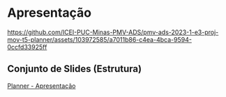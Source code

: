 # Apresentação

https://github.com/ICEI-PUC-Minas-PMV-ADS/pmv-ads-2023-1-e3-proj-mov-t5-planner/assets/103972585/a7011b86-c4ea-4bca-9594-0ccfd33925ff



<!-- ## Identidade Visual (Marca, Design)

O grupo deve ter o cuidado em utilizar figuras, imagens, e cores dentro do contexto da solução proposta, de forma a manter a temática do problema.

> **Links Úteis**:
> - [10 dicas de design para slides](https://rockcontent.com/blog/design-para-slides/)
> - [7 dicas de design para criar apresentações de PowerPoint incríveis e eficientes](https://www.shutterstock.com/pt/blog/7-dicas-de-design-para-criar-apresentacoes-de-powerpoint-incriveis-e-eficientes)
> - [Especialista do TED dá 10 dicas para criar slides eficazes e bonitos](https://soap.com.br/blog/especialista-do-ted-da-10-dicas-para-criar-slides-eficazes-e-bonitos)
 -->
## Conjunto de Slides (Estrutura)

[Planner - Apresentação](https://github.com/ICEI-PUC-Minas-PMV-ADS/pmv-ads-2023-1-e3-proj-mov-t5-planner/files/11647546/Planner.-.Apresentacao.1.pptx)
 
<!-- > **Links Úteis**:
> - [A regra 10-20-30 para apresentações de sucesso](https://revistapegn.globo.com/Noticias/noticia/2014/07/regra-10-20-30-para-apresentacoes-de-sucesso.html)
> - [Top Tips for Effective Presentations](https://www.skillsyouneed.com/present/presentation-tips.html)
> - [How to make a great presentation](https://www.ted.com/playlists/574/how_to_make_a_great_presentation) -->
